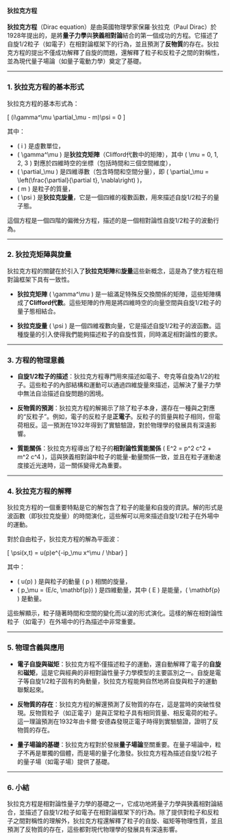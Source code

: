 #### 狄拉克方程

**狄拉克方程**（Dirac equation）是由英國物理學家保羅·狄拉克（Paul Dirac）於1928年提出的，是將**量子力學**與**狹義相對論**結合的第一個成功的方程。它描述了自旋1/2粒子（如電子）在相對論框架下的行為，並且預測了**反物質**的存在。狄拉克方程的提出不僅成功解釋了自旋的問題，還解釋了粒子和反粒子之間的對稱性，並為現代量子場論（如量子電動力學）奠定了基礎。

---

### **1. 狄拉克方程的基本形式**

狄拉克方程的基本形式為：

\[
(i\gamma^\mu \partial_\mu - m)\psi = 0
\]

其中：
- \( i \) 是虛數單位，
- \( \gamma^\mu \) 是**狄拉克矩陣**（Clifford代數中的矩陣），其中 \( \mu = 0, 1, 2, 3 \) 對應於四維時空的坐標（包括時間和三個空間維度），
- \( \partial_\mu \) 是四維導數（包含時間和空間分量），即 \( \partial_\mu = \left(\frac{\partial}{\partial t}, \nabla\right) \)，
- \( m \) 是粒子的質量，
- \( \psi \) 是**狄拉克旋量**，它是一個四維的複數函數，用來描述自旋1/2粒子的量子態。

這個方程是一個四階的偏微分方程，描述的是一個相對論性自旋1/2粒子的波動行為。

---

### **2. 狄拉克矩陣與旋量**

狄拉克方程的關鍵在於引入了**狄拉克矩陣**和**旋量**這些新概念，這是為了使方程在相對論框架下具有一致性。

- **狄拉克矩陣** \( \gamma^\mu \) 是一組滿足特殊反交換關係的矩陣，這些矩陣構成了**Clifford代數**。這些矩陣的作用是將四維時空的向量空間與自旋1/2粒子的量子態相結合。
  
- **狄拉克旋量** \( \psi \) 是一個四維複數向量，它是描述自旋1/2粒子的波函數。這種旋量的引入使得我們能夠描述粒子的自旋性質，同時滿足相對論性的要求。

---

### **3. 方程的物理意義**

- **自旋1/2粒子的描述**：狄拉克方程專門用來描述如電子、夸克等自旋為1/2的粒子。這些粒子的內部結構和運動可以通過四維旋量來描述，這解決了量子力學中無法自洽描述自旋問題的困境。
  
- **反物質的預測**：狄拉克方程的解揭示了除了粒子本身，還存在一種與之對應的“反粒子”。例如，電子的反粒子是**正電子**。反粒子的質量與粒子相同，但電荷相反。這一預測在1932年得到了實驗驗證，對於物理學的發展具有深遠影響。

- **質能關係**：狄拉克方程導出了粒子的**相對論性質能關係** \( E^2 = p^2 c^2 + m^2 c^4 \)，這與狹義相對論中粒子的能量-動量關係一致，並且在粒子運動速度接近光速時，這一關係變得尤為重要。

---

### **4. 狄拉克方程的解釋**

狄拉克方程的一個重要特點是它的解包含了粒子的能量和自旋的資訊。解的形式是波函數（即狄拉克旋量）的時間演化，這些解可以用來描述自旋1/2粒子在外場中的運動。

對於自由粒子，狄拉克方程的解為平面波：

\[
\psi(x,t) = u(p)e^{-ip_\mu x^\mu / \hbar}
\]

其中：
- \( u(p) \) 是與粒子的動量 \( p \) 相關的旋量，
- \( p_\mu = (E/c, \mathbf{p}) \) 是四維動量，其中 \( E \) 是能量，\( \mathbf{p} \) 是動量。

這些解顯示，粒子隨著時間和空間的變化而以波的形式演化。這樣的解在相對論性粒子（如電子）在外場中的行為描述中非常重要。

---

### **5. 物理含義與應用**

- **電子自旋與磁矩**：狄拉克方程不僅描述粒子的運動，還自動解釋了電子的**自旋**和**磁矩**，這是它與經典的非相對論性量子力學模型的主要區別之一。自旋是電子等自旋1/2粒子固有的角動量，狄拉克方程能夠自然地將自旋與粒子的運動聯繫起來。

- **反物質的存在**：狄拉克方程的解還預測了反物質的存在，這是當時的突破性發現。反物質粒子（如正電子）是與正常粒子具有相同質量、相反電荷的粒子。這一理論預測在1932年由卡爾·安德森發現正電子時得到實驗驗證，證明了反物質的存在。

- **量子場論的基礎**：狄拉克方程對於發展**量子場論**至關重要。在量子場論中，粒子不再是單獨的個體，而是場的量子化激發。狄拉克方程為描述自旋1/2粒子的量子場（如電子場）提供了基礎。

---

### **6. 小結**

狄拉克方程是相對論性量子力學的基礎之一，它成功地將量子力學與狹義相對論結合，並描述了自旋1/2粒子如電子在相對論框架下的行為。除了提供對粒子和反粒子之間對稱性的理解外，狄拉克方程還解釋了粒子的自旋、磁矩等物理性質，並且預測了反物質的存在，這些都對現代物理學的發展具有深遠影響。